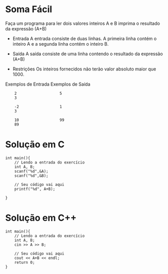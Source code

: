 # Soma Fácil

Faça um programa para ler dois valores inteiros A e B  imprima o resultado da expressão (A+B)

- Entrada
A entrada consiste de duas linhas. A primeira linha contém o inteiro A e a segunda linha contém o inteiro B.

- Saída
A saída consiste de uma linha contendo o resultado da expressão (A+B)

- Restrições
Os inteiros fornecidos não terão valor absoluto maior que 1000.

Exemplos de Entrada	Exemplos de Saída

        2                   5
        3

        -2                  1
        3

        10                  99
        89


# Solução em C
```
int main(){
    // Lendo a entrada do exercício
	int A, B;
	scanf("%d",&A);
	scanf("%d",&B);

    // Seu código vai aqui
	printf("%d", A+B); 

}
```
# Solução em C++
```
int main(){
    // Lendo a entrada do exercício
    int A, B;
    cin >> A >> B;

    // Seu código vai aqui
	cout << A+B << endl;
    return 0;
}
```
